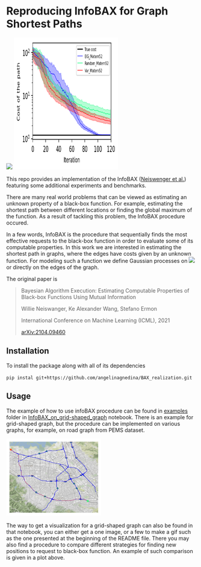 # Reproducing InfoBAX for Graph Shortest Paths
<p float="left">
<!--     <img src="images/image_Bax_120.png" width="35%"/> -->
    <img src="images/visualization_of_infoBAX.gif"/>
    <img src="images/comparison_log_scale" width="55%" height="350"/>
<!--     <img src="images/comparison_with_other_strategies_log_scale.jpg" /> -->
<!--     <img src="images/comparison_with_other_strategies.jpg" width="30%" />      -->
</p>

This repo provides an implementation of the InfoBAX ([Neiswenger et al.](https://arxiv.org/abs/2104.09460)) featuring some additional experiments and benchmarks.

There are many real world problems that can be viewed as estimating an unknown property of a black-box function. For example, estimating the shortest path between different locations or finding the global maximum of the function. As a result of tackling this problem, the InfoBAX procedure occured.

In a few words, InfoBAX is the procedure that sequentially finds the most effective requests to the black-box function in order to evaluate some of its computable properties. In this work we are interested in estimating the shortest path in graphs, where the edges have costs given by an unknown function. For modeling such a function we define Gaussian processes on <img src="https://latex.codecogs.com/gif.latex?\mathbb{R}^n" /> or directly on the edges of the graph.

The original paper is

>Bayesian Algorithm Execution: Estimating Computable Properties of Black-box Functions Using Mutual Information
>
>Willie Neiswanger, Ke Alexander Wang, Stefano Ermon
>
>International Conference on Machine Learning (ICML), 2021
>
>[arXiv:2104.09460](https://arxiv.org/abs/2104.09460)

## Installation
To install the package along with all of its dependencies

`pip instal git+https://github.com/angelinagnedina/BAX_realization.git`

## Usage
The example of how to use infoBAX procedure can be found in [examples](examples) folder in [InfoBAX_on_grid-shaped_graph](examples/InfoBAX_on_grid-shaped_graph.ipynb) notebook. There is an example for grid-shaped graph, but the procedure can be implemented on various graphs, for example, on road graph from PEMS dataset. 

<img src="images/Estimated_shortest_path.jpg" width ="50%">

The way to get a visualization for a grid-shaped graph can also be found in that notebook, you can either get a one image, or a few to make a gif such as the one presented at the beginning of the README file. There you may also find a procedure to compare different strategies for finding new positions to request to black-box function. An example of such comparison is given in a plot above.

